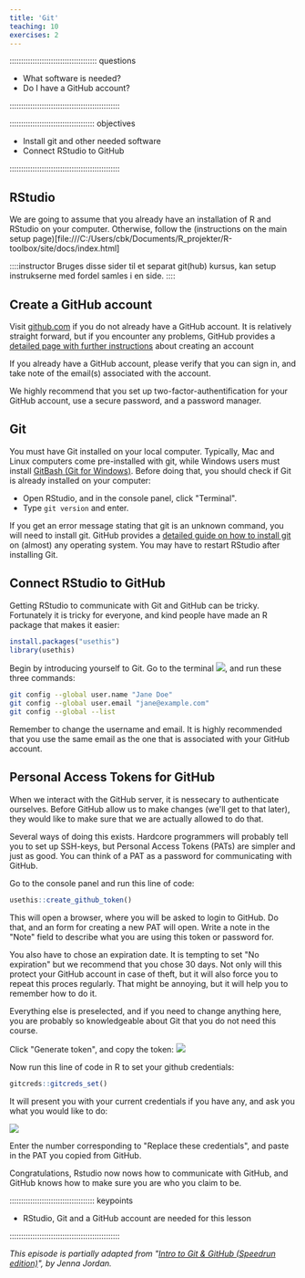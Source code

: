 ```yaml
---
title: 'Git'
teaching: 10
exercises: 2
---
```


:::::::::::::::::::::::::::::::::::::: questions 

- What software is needed?
- Do I have a GitHub account?

::::::::::::::::::::::::::::::::::::::::::::::::

::::::::::::::::::::::::::::::::::::: objectives

- Install git and other needed software
- Connect RStudio to GitHub

::::::::::::::::::::::::::::::::::::::::::::::::

## RStudio

We are going to assume that you already have an installation of R and RStudio
on your computer. Otherwise, follow the (instructions on the main setup page)[file:///C:/Users/cbk/Documents/R_projekter/R-toolbox/site/docs/index.html]

::::instructor
Bruges disse sider til et separat git(hub) kursus, kan setup instrukserne med
fordel samles i en side.
::::


## Create a GitHub account

Visit [github.com](https://github.com/) if you do not already have a 
GitHub account. It is relatively straight forward, but if you encounter any problems,
GitHub provides a [detailed page with further instructions](https://docs.github.com/en/get-started/start-your-journey/creating-an-account-on-github) about creating an 
account

If you already have a GitHub account, please verify that you can sign in, and take note of the email(s) associated with the account.

We highly recommend that you set up two-factor-authentification for your GitHub 
account, use a secure password, and a password manager.


## Git
You must have Git installed on your local computer. Typically, Mac and Linux 
computers come pre-installed with git, while Windows users must install 
[GitBash (Git for Windows)](https://gitforwindows.org/). 
Before doing that, you should check if Git is already installed on your computer:

* Open RStudio, and in the console panel, click "Terminal".
* Type `git version` and enter.

If you get an error message stating that git is an unknown command, you will 
need to install git. GitHub provides a [detailed guide on how to install git](https://github.com/git-guides/install-git)
on (almost) any operating system. You may have to restart RStudio after installing
Git.

## Connect RStudio to GitHub

Getting RStudio to communicate with Git and GitHub can be tricky. Fortunately it is 
tricky for everyone, and kind people have made an R package that makes it easier:


``` r
install.packages("usethis")
library(usethis)
```

Begin by introducing yourself to Git. Go to the terminal ![](../fig/the-rstudio-terminal.png), 
and run these three commands:


``` bash
git config --global user.name "Jane Doe"
git config --global user.email "jane@example.com"
git config --global --list
```

Remember to change the username and email. It is highly recommended that you
use the same email as the one that is associated with your GitHub account. 

## Personal Access Tokens for GitHub

When we interact with the GitHub server, it is nessecary to authenticate ourselves.
Before GitHub allow us to make changes (we'll get to that later), they would like
to make sure that we are actually allowed to do that. 

Several ways of doing this exists. Hardcore programmers will probably tell you
to set up SSH-keys, but Personal Access Tokens (PATs) are simpler and just as
good. You can think of a PAT as a password for communicating with GitHub.

Go to the console panel and run this line of code:


``` r
usethis::create_github_token()
```

This will open a browser, where you will be asked to login to GitHub. Do that,
and an form for creating a new PAT will open. Write a note in the "Note" field
to describe what you are using this token or password for. 

You also have to chose an expiration date. It is tempting to set "No expiration"
but we recommend that you chose 30 days. Not only will this protect your 
GitHub account in case of theft, but it will also force you to repeat this proces
regularly. That might be annoying, but it will help you to remember how to do it.

Everything else is preselected, and if you need to change anything here, you are
probably so knowledgeable about Git that you do not need this course.

Click "Generate token", and copy the token:
![](../fig/github-token.png)


Now run this line of code in R to set your github credentials:


``` r
gitcreds::gitcreds_set()
```

It will present you with your current credentials if you have any, and ask
you what you would like to do:

![](../fig/gitcreds-set.png)

Enter the number corresponding to "Replace these credentials",
and paste in the PAT you copied from GitHub.

Congratulations, Rstudio now nows how to communicate with GitHub, and GitHub
knows how to make sure you are who you claim to be.

::::::::::::::::::::::::::::::::::::: keypoints 

- RStudio, Git and a GitHub account are needed for this lesson

::::::::::::::::::::::::::::::::::::::::::::::::

*This episode is partially adapted from "[Intro to Git & GitHub (Speedrun edition)](https://jennajordan.me/git-novice-speedrun)", by Jenna Jordan.*
